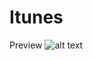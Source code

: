 # Itunes
Preview
![alt text](https://github.com/PassaUmDollar/itunes_audio/blob/master/preview.png?raw=true)
